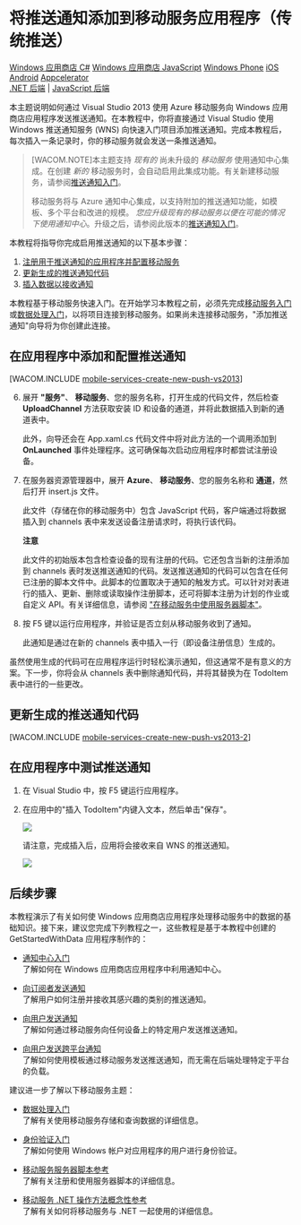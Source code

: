<properties pageTitle="推送通知入门（Windows 应用商店）| 移动开发人员中心" metaKeywords="" description="了解如何使用 Azure 移动服务向 Windows 应用商店应用程序发送推送通知。" metaCanonical="" services="" documentationCenter="Mobile" title="Get started with push notifications in Mobile Services" authors="glenga" solutions="" manager="" editor="" />
<tags ms.service=""
    ms.date="11/19/2014"
    wacn.date="04/11/2015"
    />


# 将推送通知添加到移动服务应用程序（传统推送）

<div class="dev-center-tutorial-selector sublanding">
    <a href="/zh-cn/documentation/articles/mobile-services-windows-store-dotnet-get-started-push" title="Windows Store C#" class="current">Windows 应用商店 C#</a>
    <a href="/zh-cn/documentation/articles/mobile-services-windows-store-javascript-get-started-push" title="Windows Store JavaScript">Windows 应用商店 JavaScript</a>
    <a href="/zh-cn/documentation/articles/mobile-services-windows-phone-get-started-push" title="Windows Phone">Windows Phone</a>
    <a href="/zh-cn/documentation/articles/mobile-services-ios-get-started-push" title="iOS">iOS</a>
    <a href="/zh-cn/documentation/articles/mobile-services-android-get-started-push" title="Android">Android</a>
<!--    <a href="/zh-cn/documentation/articles/partner-xamarin-mobile-services-ios-get-started-push" title="Xamarin.iOS">Xamarin.iOS</a>
    <a href="/zh-cn/documentation/articles/partner-xamarin-mobile-services-android-get-started-push" title="Xamarin.Android">Xamarin.Android</a> -->
	<a href="/zh-cn/documentation/articles/partner-appcelerator-mobile-services-javascript-backend-appcelerator-get-started-push" title="Appcelerator">Appcelerator</a>
</div>

<div class="dev-center-tutorial-subselector"><a href="/zh-cn/documentation/articles/mobile-services-dotnet-backend-windows-store-dotnet-get-started-push/" title=".NET backend">.NET 后端</a> | <a href="/zh-cn/documentation/articles/mobile-services-windows-store-dotnet-get-started-push/"  title="JavaScript backend" class="current">JavaScript 后端</a></div>	

本主题说明如何通过 Visual Studio 2013 使用 Azure 移动服务向 Windows 应用商店应用程序发送推送通知。在本教程中，你将直接通过 Visual Studio 使用 Windows 推送通知服务 (WNS) 向快速入门项目添加推送通知。完成本教程后，每次插入一条记录时，你的移动服务就会发送一条推送通知。

>[WACOM.NOTE]本主题支持 <em>现有的</em> 尚未升级的 <em>移动服务</em> 使用通知中心集成。在创建 <em>新的</em> 移动服务时，会自动启用此集成功能。有关新建移动服务，请参阅[推送通知入门](/zh-cn/documentation/articles/mobile-services-javascript-backend-windows-store-dotnet-get-started-push)。
>
>移动服务将与 Azure 通知中心集成，以支持附加的推送通知功能，如模板、多个平台和改进的规模。 <em>您应升级现有的移动服务以便在可能的情况下使用通知中心</em>。升级之后，请参阅此版本的[推送通知入门](/zh-cn/documentation/articles/mobile-services-javascript-backend-windows-store-dotnet-get-started-push)。

本教程将指导你完成启用推送通知的以下基本步骤：

1. [注册用于推送通知的应用程序并配置移动服务]
2. [更新生成的推送通知代码]
3. [插入数据以接收通知]

本教程基于移动服务快速入门。在开始学习本教程之前，必须先完成[移动服务入门]或[数据处理入门]，以将项目连接到移动服务。如果尚未连接移动服务，"添加推送通知"向导将为你创建此连接。 

<h2><a name="register"></a>在应用程序中添加和配置推送通知</h2>

[WACOM.INCLUDE [mobile-services-create-new-push-vs2013](../includes/mobile-services-create-new-push-vs2013.md)]

<ol start="6">
<li><p>展开 <strong>"服务"</strong>、 <strong>移动服务</strong>、您的服务名称，打开生成的代码文件，然后检查 <strong>UploadChannel</strong> 方法获取安装 ID 和设备的通道，并将此数据插入到新的通道表中。</p> 

<p>此外，向导还会在 App.xaml.cs 代码文件中将对此方法的一个调用添加到 <strong>OnLaunched</strong> 事件处理程序。这可确保每次启动应用程序时都尝试注册设备。</p></li> 
<li><p>在服务器资源管理器中，展开 <strong>Azure</strong>、 <strong>移动服务</strong>、您的服务名称和 <strong>通道</strong>，然后打开 insert.js 文件。</p> 

<p>此文件（存储在你的移动服务中）包含 JavaScript 代码，客户端通过将数据插入到 channels 表中来发送设备注册请求时，将执行该代码。</p> 

<div class="dev-callout"><b>注意</b>
	<p>此文件的初始版本包含检查设备的现有注册的代码。它还包含当新的注册添加到 channels 表时发送推送通知的代码。发送推送通知的代码可以包含在任何已注册的脚本文件中。此脚本的位置取决于通知的触发方式。可以针对对表进行的插入、更新、删除或读取操作注册脚本，还可将脚本注册为计划的作业或自定义 API。有关详细信息，请参阅 <a href="http://go.microsoft.com/fwlink/p/?LinkID=287178">"在移动服务中使用服务器脚本"</a>。</p>
</div>
</li> 
<li><p>按 F5 键以运行应用程序，并验证是否立刻从移动服务收到了通知。</p>
<p>此通知是通过在新的 channels 表中插入一行（即设备注册信息）生成的。</p>
</li>
</ol>
虽然使用生成的代码可在应用程序运行时轻松演示通知，但这通常不是有意义的方案。下一步，你将会从 channels 表中删除通知代码，并将其替换为在 TodoItem 表中进行的一些更改。 

<h2><a name="update-scripts"></a>更新生成的推送通知代码</h2>

[WACOM.INCLUDE [mobile-services-create-new-push-vs2013-2](../includes/mobile-services-create-new-push-vs2013-2.md)]

<h2><a name="test"></a>在应用程序中测试推送通知</h2>

1. 在 Visual Studio 中，按 F5 键运行应用程序。

2. 在应用中的"插入 TodoItem"内键入文本，然后单击"保存"。

   	![][13]

   	请注意，完成插入后，应用将会接收来自 WNS 的推送通知。

   	![][14]

## <a name="next-steps"> </a>后续步骤

本教程演示了有关如何使 Windows 应用商店应用程序处理移动服务中的数据的基础知识。接下来，建议您完成下列教程之一，这些教程是基于本教程中创建的 GetStartedWithData 应用程序制作的：

+ [通知中心入门]
  <br/>了解如何在 Windows 应用商店应用程序中利用通知中心。

+ [向订阅者发送通知]
	<br/>了解用户如何注册并接收其感兴趣的类别的推送通知。

+ [向用户发送通知]
	<br/>了解如何通过移动服务向任何设备上的特定用户发送推送通知。

+ [向用户发送跨平台通知]
	<br/>了解如何使用模板通过移动服务发送推送通知，而无需在后端处理特定于平台的负载。

建议进一步了解以下移动服务主题：

* [数据处理入门]
  <br/>了解有关使用移动服务存储和查询数据的详细信息。

* [身份验证入门]
  <br/>了解如何使用 Windows 帐户对应用程序的用户进行身份验证。

* [移动服务服务器脚本参考]
  <br/>了解有关注册和使用服务器脚本的详细信息。

* [移动服务 .NET 操作方法概念性参考]
  <br/>了解有关如何将移动服务与 .NET 一起使用的详细信息。

<!-- Anchors. -->
[注册用于推送通知的应用程序并配置移动服务]: #register
[更新生成的推送通知代码]: #update-scripts
[插入数据以接收通知]: #test
[后续步骤]:#next-steps

<!-- Images. -->











[13]: ./media/mobile-services-windows-store-dotnet-get-started-push/mobile-quickstart-push1.png
[14]: ./media/mobile-services-windows-store-dotnet-get-started-push/mobile-quickstart-push2.png




<!-- URLs. -->
[提交应用程序页]: http://go.microsoft.com/fwlink/p/?LinkID=266582
[我的应用程序]: http://go.microsoft.com/fwlink/p/?LinkId=262039
[Live SDK for Windows]: http://go.microsoft.com/fwlink/p/?LinkId=262253
[移动服务入门]: /zh-cn/documentation/articles/mobile-services-javascript-backend-windows-store-dotnet-get-started/
[数据处理入门]: /zh-cn/documentation/articles/mobile-services-windows-store-dotnet-get-started-data/
[身份验证入门]: /zh-cn/documentation/articles/mobile-services-windows-store-dotnet-get-started-users
[推送通知入门]: /zh-cn/documentation/articles/mobile-services-javascript-backend-windows-store-dotnet-get-started-push
[向应用程序用户推送通知]: /zh-cn/documentation/articles/mobile-services-javascript-backend-windows-store-dotnet-get-started-push
[使用脚本为用户授权]: /zh-cn/documentation/articles/mobile-services-windows-store-dotnet-authorize-users-in-scripts
[JavaScript 和 HTML]: /zh-cn/documentation/articles/mobile-services-javascript-backend-windows-store-dotnet-get-started-with-push-js

[Azure 管理门户]: https://manage.windowsazure.cn/
[wns 对象]: http://go.microsoft.com/fwlink/p/?LinkId=260591
[移动服务 .NET 操作方法概念性参考]: /zh-cn/documentation/articles/mobile-services-windows-dotnet-how-to-use-client-library/
[使用脚本验证和修改数据]: /zh-cn/documentation/articles/mobile-services-windows-store-dotnet-validate-modify-data-server-scripts
[使用分页优化查询]: /zh-cn/documentation/articles/mobile-services-windows-store-dotnet-add-paging-data
[通知中心入门]: /zh-cn/documentation/articles/notification-hubs-windows-store-dotnet-get-started
[什么是通知中心？?]: /zh-cn/documentation/articles/notification-hubs-overview/
[向订阅者发送通知]: /zh-cn/documentation/articles/notification-hubs-windows-store-dotnet-send-breaking-news/
[向用户发送通知]: /zh-cn/documentation/articles/mobile-services-dotnet-backend-windows-store-dotnet-push-notifications-app-users/
[向用户发送跨平台通知]: /zh-cn/documentation/articles/mobile-services-dotnet-backend-windows-store-dotnet-push-notifications-app-users-xplat-mobile-services/
[移动服务服务器脚本参考]: /zh-cn/documentation/articles/mobile-services-how-to-use-server-scripts/
